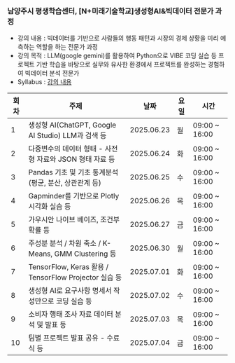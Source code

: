 ### 남양주시 평생학습센터, [N+미래기술학교]생성형AI&빅데이터 전문가 과정
- 강의 내용 : 빅데이터를 기반으로 사람들의 행동 패턴과 시장의 경제 상황을 미리 예측하는 역할을 하는 전문가 과정
- 강의 목적  : LLM(google gemini)를 활용하여 Python으로 VIBE 코딩 실습 등 프로젝트 기반 학습을 바탕으로 실무와 유사한 환경에서 프로젝트를 완성하는 경험하여 빅데이터 분석 전문가
- Syllabus : [강의 내용](https://docs.google.com/document/d/e/2PACX-1vS-tkr7NCxINyR27HfnY3-aCUY27n0iguJiNnKd_k08xYgP-VpCzZl9KGbItsfyCIHu0ha9TE1ZbMVX/pub)

| 회차 | 주제                                                                 | 날짜         | 요일 | 시간             |
|------|----------------------------------------------------------------------|--------------|------|------------------|
| 1    | 생성형 AI(ChatGPT, Google AI Studio) LLM과 검색 등                 | 2025.06.23   | 월   | 09:00 ~ 16:00    |
| 2    | 다중변수의 데이터 형태 - 사전형 자료와 JSON 형태 자료 등           | 2025.06.24   | 화   | 09:00 ~ 16:00    |
| 3    | Pandas 기초 및 기초 통계분석 (평균, 분산, 상관관계 등)             | 2025.06.25   | 수   | 09:00 ~ 16:00    |
| 4    | Gapminder를 기반으로 Plotly 시각화 실습 등                         | 2025.06.26   | 목   | 09:00 ~ 16:00    |
| 5    | 가우시안 나이브 베이즈, 조건부확률 등                               | 2025.06.27   | 금   | 09:00 ~ 16:00    |
| 6    | 주성분 분석 / 차원 축소 / K-Means, GMM Clustering 등               | 2025.06.30   | 월   | 09:00 ~ 16:00    |
| 7    | TensorFlow, Keras 활용 / TensorFlow Projector 실습 등              | 2025.07.01   | 화   | 09:00 ~ 16:00    |
| 8    | 생성형 AI로 요구사항 명세서 작성만으로 코딩 실습 등                | 2025.07.02   | 수   | 09:00 ~ 16:00    |
| 9    | 소비자 행태 조사 자료 데이터 분석 및 발표 등                        | 2025.07.03   | 목   | 09:00 ~ 16:00    |
| 10   | 팀별 프로젝트 발표 공유 - 수료식 등                                 | 2025.07.04   | 금   | 09:00 ~ 16:00    |
